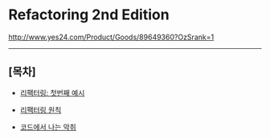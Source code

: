 # Refactoring 2nd Edition  

http://www.yes24.com/Product/Goods/89649360?OzSrank=1

***

## [목차]

- [리팩터링: 첫번째 예시](document/chapter-01/README.md) 

- [리팩터링 원칙](document/chapter-02/README.md)

- [코드에서 나는 악취](document/chapter-03/README.md)



